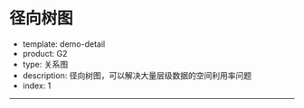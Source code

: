 # 径向树图

- template: demo-detail
- product: G2
- type: 关系图
- description: 径向树图，可以解决大量层级数据的空间利用率问题
- index: 1
----

<script>
$.getJSON('../../static/data/d3-module.json', function(data) {
  var Layout = G2.Layout;
  var Stat = G2.Stat;
  var chart = new G2.Chart({
    id: 'c1',
    width: 1000,
    height: 800,
    plotCfg: {
      margin: [20,50]
    }
  });

  // 不显示title
  chart.tooltip({
    title: null
  }); 

  // 不显示图例
  chart.legend(false);

  // 使用layout，用户可以自己编写自己的layout
  // 仅约定输出的节点 存在 id,x，y字段即可
  var layout = new Layout.Tree({
    nodes: data
  });
  var nodes = layout.getNodes();
  var edges = layout.getEdges();

  // 首先绘制 edges，点要在边的上面
  // 创建单独的视图
  var edgeView = chart.createView();
  edgeView.source(edges);
  edgeView.coord('polar'); // 
  edgeView.axis(false);
  edgeView.tooltip(false);
  // Stat.link 方法会生成 ..x, ..y的字段类型，数值范围是 0-1
  edgeView.edge()
       .position(Stat.link('source*target',nodes))
       .shape('smooth')
       .color('#ccc')
       .shape('vhv');

  // 创建节点视图
  var nodeView = chart.createView();
  nodeView.coord('polar'); //'polar'
  nodeView.axis(false);

  // 节点的x,y范围是 0，1
  // 因为边的范围也是 0,1所以正好统一起来
  nodeView.source(nodes, {
    x: {min: 0,max:1},
    y: {min: 0, max:1},
    value: {min: 0}
  });
  
  nodeView.point().position('x*y').color('steelblue').size(3).label('name', {
    offset: 5,
    labelEmit: true
  })
  .tooltip('name');
  chart.render();
});
</script>
